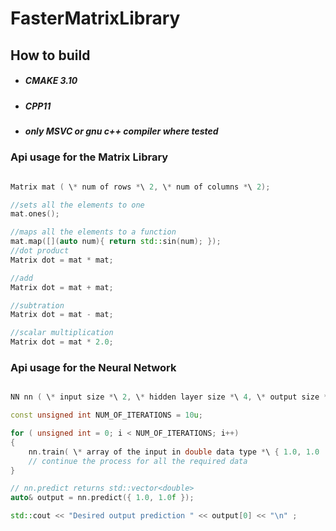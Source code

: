 # FasterMatrixLibrary

## How to build
- ##### CMAKE 3.10
- ##### CPP11
- ##### only MSVC or gnu c++ compiler where tested

### Api usage for the Matrix Library

```cpp

Matrix mat ( \* num of rows *\ 2, \* num of columns *\ 2);

//sets all the elements to one
mat.ones();

//maps all the elements to a function
mat.map([](auto num){ return std::sin(num); });
//dot product
Matrix dot = mat * mat;

//add
Matrix dot = mat + mat;

//subtration
Matrix dot = mat - mat;

//scalar multiplication
Matrix dot = mat * 2.0;


```

### Api usage for the Neural Network

```cpp

NN nn ( \* input size *\ 2, \* hidden layer size *\ 4, \* output size *\ 1);

const unsigned int NUM_OF_ITERATIONS = 10u;

for ( unsigned int = 0; i < NUM_OF_ITERATIONS; i++)
{
    nn.train( \* array of the input in double data type *\ { 1.0, 1.0  }, \* expected output in an array*\ { 1.0f }  );
    // continue the process for all the required data
}

// nn.predict returns std::vector<double>
auto& output = nn.predict({ 1.0, 1.0f });

std::cout << "Desired output prediction " << output[0] << "\n" ; 

```
